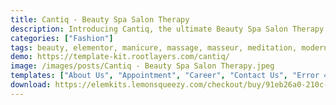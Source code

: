```yaml
---
title: Cantiq - Beauty Spa Salon Therapy
description: Introducing Cantiq, the ultimate Beauty Spa Salon Therapy Elementor Template Kit. Elevate your spa business with our meticulously crafted, easily customizable templates. Unleash your creativity effortlessly using Elementor's intuitive interface. Transform your website for free, and capture the essence of relaxation and beauty with Cantiq.
categories: ["Fashion"]
tags: beauty, elementor, manicure, massage, masseur, meditation, modern, relax, salon, sauna, spa, therapy, wellness, wordpress, yoga
demo: https://template-kit.rootlayers.com/cantiq/
image: /images/posts/Cantiq - Beauty Spa Salon Therapy.jpeg
templates: ["About Us", "Appointment", "Career", "Contact Us", "Error 404", "Faq", "Footer", "Global", "Header", "Home", "Pricing", "Service Detail", "Services", "Team"]
download: https://elemkits.lemonsqueezy.com/checkout/buy/91eb26a0-210c-474d-bb59-558a0be3e9af
---
```

